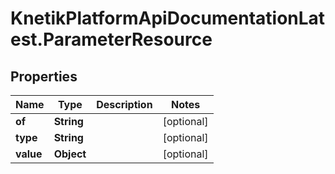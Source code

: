 # KnetikPlatformApiDocumentationLatest.ParameterResource

## Properties
Name | Type | Description | Notes
------------ | ------------- | ------------- | -------------
**of** | **String** |  | [optional] 
**type** | **String** |  | [optional] 
**value** | **Object** |  | [optional] 


